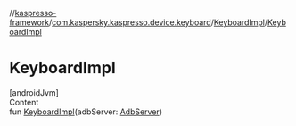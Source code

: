 //[kaspresso-framework](../../index.md)/[com.kaspersky.kaspresso.device.keyboard](../index.md)/[KeyboardImpl](index.md)/[KeyboardImpl](-keyboard-impl.md)



# KeyboardImpl  
[androidJvm]  
Content  
fun [KeyboardImpl](-keyboard-impl.md)(adbServer: [AdbServer](../../com.kaspersky.kaspresso.device.server/-adb-server/index.md))  



